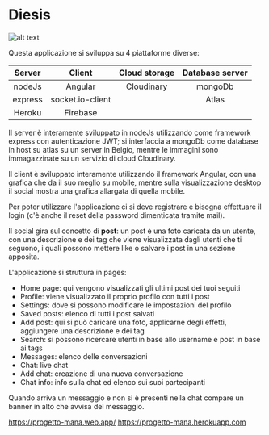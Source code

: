 # Diesis

![alt text](https://github.com/abongioanni/progetto-mana/blob/main/src/assets/icons/icon.png "Logo")

Questa applicazione si sviluppa su 4 piattaforme diverse:

| Server        | Client           | Cloud storage  | Database server |
|:-------------:|:----------------:|:--------------:|:---------------:|
| nodeJs        | Angular          | Cloudinary     | mongoDb         |
| express       | socket.io-client |                | Atlas           |
| Heroku        | Firebase         |                |                 |

Il server è interamente sviluppato in nodeJs utilizzando come framework express con autenticazione JWT; si interfaccia a mongoDb come database in host su atlas su un server in Belgio, mentre le immagini sono immagazzinate su un servizio di cloud Cloudinary.

Il client è sviluppato interamente utilizzando il framework Angular, con una grafica che da il suo meglio su mobile, mentre sulla visualizzazione desktop il social mostra una grafica allargata di quella mobile.

Per poter utilizzare l'applicazione ci si deve registrare e bisogna effettuare il login (c'è anche il reset della password dimenticata tramite mail).

Il social gira sul concetto di **post**: un post è una foto caricata da un utente, con una descrizione e dei tag che viene visualizzata dagli utenti che ti seguono, i quali possono mettere like o salvare i post in una sezione apposita.

L'applicazione si struttura in pages:

* Home page: qui vengono visualizzati gli ultimi post dei tuoi seguiti
* Profile: viene visualizzato il proprio profilo con tutti i post
* Settings: dove si possono modificare le impostazioni del profilo
* Saved posts: elenco di tutti i post salvati
* Add post: qui si può caricare una foto, applicarne degli effetti, aggiungere una descrizione e dei tag
* Search: si possono ricercare utenti in base allo username e post in base ai tags
* Messages: elenco delle conversazioni
* Chat: live chat
* Add chat: creazione di una nuova conversazione
* Chat info: info sulla chat ed elenco sui suoi partecipanti

Quando arriva un messaggio e non si è presenti nella chat compare un banner in alto che avvisa del messaggio.

https://progetto-mana.web.app/
https://progetto-mana.herokuapp.com


